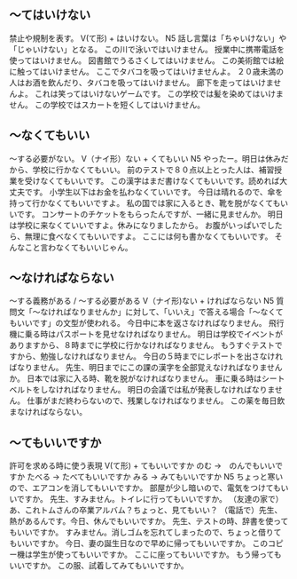 ## 〜てはいけない
禁止や規制を表す。
V(て形) + はいけない。
N5
話し言葉は「ちゃいけない」や「じゃいけない」となる。
この川で泳いではいけません。
授業中に携帯電話を使ってはいけません。
図書館でうるさくしてはいけません。
この美術館では絵に触ってはいけません。
ここでタバコを吸ってはいけませんよ。
２０歳未満の人はお酒を飲んだり、タバコを吸ってはいけません。
廊下を走ってはいけませんよ。
これは笑ってはいけないゲームです。
この学校では髪を染めてはいけません。
この学校ではスカートを短くしてはいけません。
## 〜なくてもいい
〜する必要がない。
V（ナイ形）ない + くてもいい
N5
やったー。明日は休みだから、学校に行かなくてもいい。
前のテストで８０点以上とった人は、補習授業を受けなくてもいいです。
この漢字はまだ書けなくてもいいです。読めれば大丈夫です。
小学生以下はお金を払わなくていいです。
今日は晴れるので、傘を持って行かなくてもいいですよ。
私の国では家に入るとき、靴を脱がなくてもいいです。
コンサートのチケットをもらったんですが、一緒に見ませんか。
明日は学校に来なくていいですよ。休みになりましたから。
お腹がいっぱいでしたら、無理に食べなくてもいいですよ。
ここには何も書かなくてもいいです。
そんなこと言わなくてもいいじゃん。
## 〜なければならない
〜する義務がある / 〜する必要がある
V（ナイ形)ない + ければならない
N5
質問文「〜なければなりませんか」に対して、「いいえ」で答える場合「〜なくてもいいです」の文型が使われる。
今日中に本を返さなければなりません。
飛行機に乗る時はパスポートを見せなければなりません。
明日は学校でイベントがありますから、８時までに学校に行かなければなりません。
もうすぐテストですから、勉強しなければなりません。
今日の５時までにレポートを出さなければなりません。
先生、明日までにこの課の漢字を全部覚えなければなりませんか。
日本では家に入る時、靴を脱がなければなりません。
車に乗る時はシートベルトをしなければなりません。
明日の会議では私が発表しなければなりません。
仕事がまだ終わらないので、残業しなければなりません。
この薬を毎日飲まなければならない。
## 〜てもいいですか
許可を求める時に使う表現
V(て形) + てもいいですか   のむ →　のんでもいいですか たべる → たべてもいいですか みる → みてもいいですか
N5
ちょっと寒いので、エアコンを消してもいいですか。
部屋が少し暗いので、電気をつけてもいいですか。
先生、すみません。トイレに行ってもいいですか。
（友達の家で）あ、これトムさんの卒業アルバム？ちょっと、見てもいい？
（電話で）先生、熱があるんです。今日、休んでもいいですか。
先生、テストの時、辞書を使ってもいいですか。
すみません。消しゴムを忘れてしまったので、ちょっと借りてもいいですか。
今日、妻の誕生日なので早めに帰ってもいいですか。
このコピー機は学生が使ってもいいですか。
ここに座ってもいいですか。
もう帰ってもいいですか。
この服、試着してみてもいいですか。